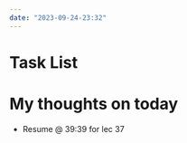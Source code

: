 ```yaml
---
date: "2023-09-24-23:32"
---
```


# Task List



# My thoughts on today

- Resume @ 39:39 for lec 37
